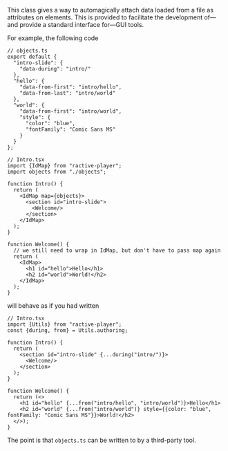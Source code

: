 This class gives a way to automagically attach data loaded from a file as attributes on elements. This is provided to facilitate the development of—and provide a standard interface for—GUI tools.

For example, the following code
```tsx
// objects.ts
export default {
  "intro-slide": {
    "data-during": "intro/"
  },
  "hello": {
    "data-from-first": "intro/hello",
    "data-from-last": "intro/world"
  },
  "world": {
    "data-from-first": "intro/world",
    "style": {
      "color": "blue",
      "fontFamily": "Comic Sans MS"
    }
  }
};

// Intro.tsx
import {IdMap} from "ractive-player";
import objects from "./objects";

function Intro() {
  return (
    <IdMap map={objects}>
      <section id="intro-slide">
        <Welcome/>
      </section>
    </IdMap>
  );
}

function Welcome() {
  // we still need to wrap in IdMap, but don't have to pass map again
  return (
    <IdMap>
      <h1 id="hello">Hello</h1>
      <h2 id="world">World!</h2>
    </IdMap>
  );
}
```
will behave as if you had written
```tsx
// Intro.tsx
import {Utils} from "ractive-player";
const {during, from} = Utils.authoring;

function Intro() {
  return (
    <section id="intro-slide" {...during("intro/")}>
      <Welcome/>
    </section>
  );
}

function Welcome() {
  return (<>
    <h1 id="hello" {...from("intro/hello", "intro/world")}>Hello</h1>
    <h2 id="world" {...from("intro/world")} style={{color: "blue", fontFamily: "Comic Sans MS"}}>World!</h2>
  </>);
}
```
The point is that `objects.ts` can be written to by a third-party tool.